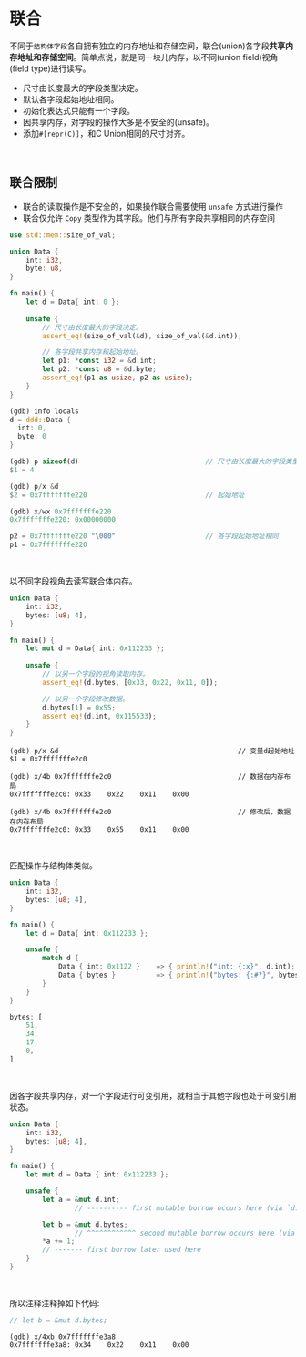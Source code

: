 # 联合

不同于`结构体字段`各自拥有独立的内存地址和存储空间，联合(union)各字段**共享内存地址和存储空间**。简单点说，就是同一块儿内存，以不同(union field)视角(field type)进行读写。

* 尺寸由长度最大的字段类型决定。
* 默认各字段起始地址相同。
* 初始化表达式只能有一个字段。
* 因共享内存，对字段的操作大多是不安全的(unsafe)。
* 添加`#[repr(C)]`，和C Union相同的尺寸对齐。

&nbsp;

## 联合限制

* 联合的读取操作是不安全的，如果操作联合需要使用 `unsafe` 方式进行操作
* 联合仅允许 `Copy` 类型作为其字段。他们与所有字段共享相同的内存空间

```rust
use std::mem::size_of_val;

union Data {
    int: i32,
    byte: u8,
}

fn main() {
    let d = Data{ int: 0 };
    
    unsafe {
        // 尺寸由长度最大的字段决定。
        assert_eq!(size_of_val(&d), size_of_val(&d.int));

        // 各字段共享内存和起始地址。
        let p1: *const i32 = &d.int;
        let p2: *const u8 = &d.byte;
        assert_eq!(p1 as usize, p2 as usize);        
    }
}
```

```rust
(gdb) info locals
d = ddd::Data {
  int: 0,
  byte: 0
}

(gdb) p sizeof(d)                               // 尺寸由长度最大的字段类型决定
$1 = 4

(gdb) p/x &d
$2 = 0x7fffffffe220                             // 起始地址

(gdb) x/wx 0x7fffffffe220
0x7fffffffe220:	0x00000000

p2 = 0x7fffffffe220 "\000"                      // 各字段起始地址相同
p1 = 0x7fffffffe220
```

&nbsp;

以不同字段视角去读写联合体内存。

```rust
union Data {
    int: i32,
    bytes: [u8; 4],
}

fn main() {
    let mut d = Data{ int: 0x112233 };
    
    unsafe {
        // 以另一个字段的视角读取内存。
        assert_eq!(d.bytes, [0x33, 0x22, 0x11, 0]);

        // 以另一个字段修改数据。
        d.bytes[1] = 0x55;
        assert_eq!(d.int, 0x115533);
    }
}
```

```x86asm
(gdb) p/x &d                                            // 变量d起始地址
$1 = 0x7fffffffe2c0

(gdb) x/4b 0x7fffffffe2c0                               // 数据在内存布局
0x7fffffffe2c0:	0x33	0x22	0x11	0x00

(gdb) x/4b 0x7fffffffe2c0                               // 修改后，数据在内存布局
0x7fffffffe2c0:	0x33	0x55	0x11	0x00
```

&nbsp;

匹配操作与结构体类似。

```rust
union Data {
    int: i32,
    bytes: [u8; 4],
}

fn main() {
    let d = Data{ int: 0x112233 };

    unsafe {
        match d {
            Data { int: 0x1122 }    => { println!("int: {:x}", d.int); }
            Data { bytes }          => { println!("bytes: {:#?}", bytes); }
        }
    }
}
```

```rust
bytes: [
    51,
    34,
    17,
    0,
]
```

&nbsp;

因各字段共享内存，对一个字段进行可变引用，就相当于其他字段也处于可变引用状态。

```rust
union Data {
    int: i32,
    bytes: [u8; 4],
}

fn main() {
    let mut d = Data { int: 0x112233 };

    unsafe {
        let a = &mut d.int;
                // ---------- first mutable borrow occurs here (via `d.int`)

        let b = &mut d.bytes;
                // ^^^^^^^^^^^^ second mutable borrow occurs here (via `d.bytes`)
        *a += 1;
        // ------- first borrow later used here
    }
}
```

&nbsp;

所以注释注释掉如下代码:

```rust
// let b = &mut d.bytes;
```

```x86asm
(gdb) x/4xb 0x7fffffffe3a8
0x7fffffffe3a8:	0x34	0x22	0x11	0x00
```